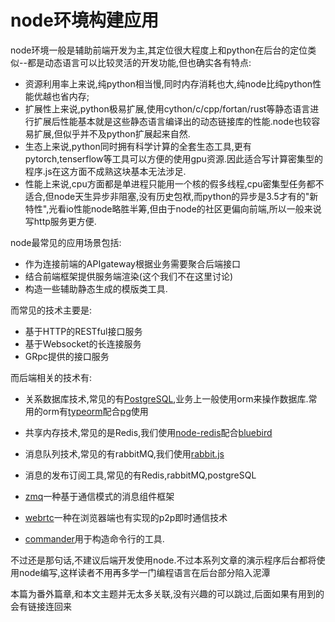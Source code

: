# node环境构建应用

node环境一般是辅助前端开发为主,其定位很大程度上和python在后台的定位类似--都是动态语言可以比较灵活的开发功能,但也确实各有特点:

+ 资源利用率上来说,纯python相当慢,同时内存消耗也大,纯node比纯python性能优越也省内存;
+ 扩展性上来说,python极易扩展,使用cython/c/cpp/fortan/rust等静态语言进行扩展后性能基本就是这些静态语言编译出的动态链接库的性能.node也较容易扩展,但似乎并不及python扩展起来自然.
+ 生态上来说,python同时拥有科学计算的全套生态工具,更有pytorch,tenserflow等工具可以方便的使用gpu资源.因此适合写计算密集型的程序.js在这方面不成熟这块基本无法涉足.
+ 性能上来说,cpu方面都是单进程只能用一个核的假多线程,cpu密集型任务都不适合,但node天生异步非阻塞,没有历史包袱,而python的异步是3.5才有的"新特性",光看io性能node略胜半筹,但由于node的社区更偏向前端,所以一般来说写http服务更方便.

node最常见的应用场景包括:

+ 作为连接前端的APIgateway根据业务需要聚合后端接口
+ 结合前端框架提供服务端渲染(这个我们不在这里讨论)
+ 构造一些辅助静态生成的模版类工具.

而常见的技术主要是:

+ 基于HTTP的RESTful接口服务
+ 基于Websocket的长连接服务
+ GRpc提供的接口服务

而后端相关的技术有:

+ 关系数据库技术,常见的有[PostgreSQL](http://www.postgres.cn/docs/10/),业务上一般使用orm来操作数据库.常用的orm有[typeorm](https://typeorm.io/)配合[pg](https://github.com/brianc/node-postgres)使用
+ 共享内存技术,常见的是Redis,我们使用[node-redis](http://redis.js.org/)配合[bluebird](https://github.com/petkaantonov/bluebird)
+ 消息队列技术,常见的有rabbitMQ,我们使用[rabbit.js](https://github.com/squaremo/rabbit.js)
+ 消息的发布订阅工具,常见的有Redis,rabbitMQ,postgreSQL

+ [zmq](http://zeromq.org/)一种基于通信模式的消息组件框架
+ [webrtc](https://github.com/node-webrtc/node-webrtc)一种在浏览器端也有实现的p2p即时通信技术
+ [commander](https://github.com/tj/commander.js)用于构造命令行的工具.

不过还是那句话,不建议后端开发使用node.不过本系列文章的演示程序后台都将使用node编写,这样读者不用再多学一门编程语言在后台部分陷入泥潭

本篇为番外篇章,和本文主题并无太多关联,没有兴趣的可以跳过,后面如果有用到的会有链接连回来





